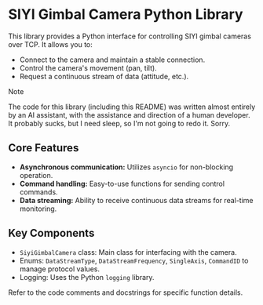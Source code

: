 # SIYI Gimbal Camera Python Library

This library provides a Python interface for controlling SIYI gimbal cameras over TCP. It allows you to:

- Connect to the camera and maintain a stable connection.
- Control the camera's movement (pan, tilt).
- Request a continuous stream of data (attitude, etc.).

> [!NOTE]
> The code for this library (including this README) was written almost entirely by an AI assistant, with
> the assistance and direction of a human developer. It probably sucks, but I need sleep, so I'm not going
> to redo it. Sorry.

## Core Features

- **Asynchronous communication:** Utilizes `asyncio` for non-blocking operation.
- **Command handling:**  Easy-to-use functions for sending control commands.
- **Data streaming:**  Ability to receive continuous data streams for real-time monitoring.

## Key Components

- `SiyiGimbalCamera` class: Main class for interfacing with the camera.
- Enums: `DataStreamType`, `DataStreamFrequency`, `SingleAxis`, `CommandID` to manage protocol values.
- Logging: Uses the Python `logging` library.

Refer to the code comments and docstrings for specific function details.
